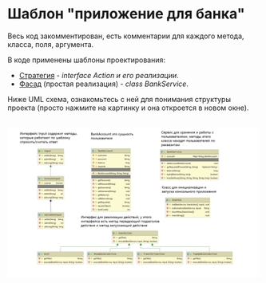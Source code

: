 # Шаблон "приложение для банка"

Весь код закомментирован, есть
комментарии для каждого метода, класса, поля, аргумента.

В коде применены шаблоны проектирования:

<ul>
    <li>
        <a href="https://refactoring.guru/ru/design-patterns/strategy" target="_blank">Стратегия</a> - <i>interface Action и его реализации</i>.
    </li>
    <li>
        <a href="https://refactoring.guru/ru/design-patterns/facade" target="_blank">Фасад</a> (простая реализация) - <i>class BankService</i>.
    </li>
</ul>


Ниже UML схема, ознакомьтесь с ней для понимания структуры проекта (просто нажмите на картинку и она откроется в новом окне).<br><br>

![ScreenShot](/UML_shema.PNG)
